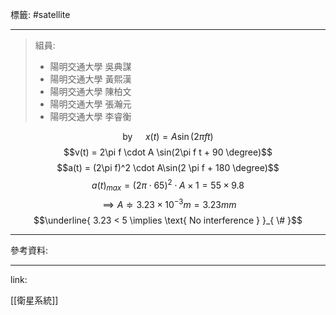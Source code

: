 標籤: #satellite 

---

> 組員:
> - 陽明交通大學 吳典謀
> - 陽明交通大學 黃熙漢
> - 陽明交通大學 陳柏文
> - 陽明交通大學 張瀚元
> - 陽明交通大學 李睿衡

$$\text{ by }\quad x(t) = A\sin(2\pi ft)$$
$$v(t) = 2\pi f \cdot A \sin(2\pi f t + 90 \degree)$$
$$a(t) = (2\pi f)^2 \cdot A\sin(2 \pi f + 180 \degree)$$
$$a(t)_{ max } = (2 \pi \cdot 65)^2 \cdot A \times 1 = 55 \times 9.8$$
$$\implies A \doteqdot 3.23 \times 10^{ -3 }m = 3.23 mm$$
$$\underline{ 3.23 < 5 \implies \text{ No interference } }_{ \# }$$

---

參考資料:



---

link:

[[衛星系統]]